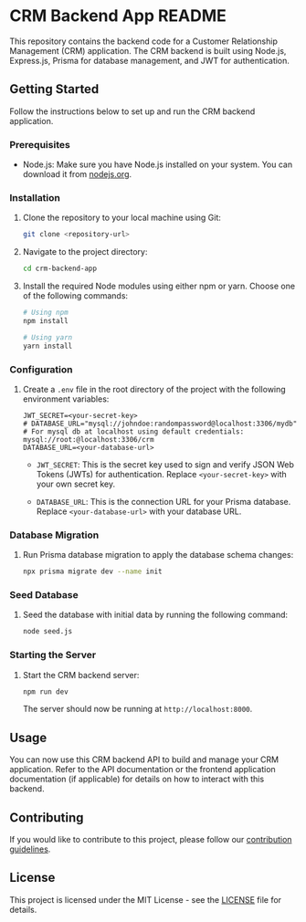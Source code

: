 # CRM Backend App README

This repository contains the backend code for a Customer Relationship Management (CRM) application. The CRM backend is built using Node.js, Express.js, Prisma for database management, and JWT for authentication.

## Getting Started

Follow the instructions below to set up and run the CRM backend application.

### Prerequisites

-   Node.js: Make sure you have Node.js installed on your system. You can download it from [nodejs.org](https://nodejs.org/).

### Installation

1. Clone the repository to your local machine using Git:

    ```bash
    git clone <repository-url>
    ```

2. Navigate to the project directory:

    ```bash
    cd crm-backend-app
    ```

3. Install the required Node modules using either npm or yarn. Choose one of the following commands:

    ```bash
    # Using npm
    npm install

    # Using yarn
    yarn install
    ```

### Configuration

1. Create a `.env` file in the root directory of the project with the following environment variables:

    ```env
    JWT_SECRET=<your-secret-key>
    # DATABASE_URL="mysql://johndoe:randompassword@localhost:3306/mydb"
    # For mysql db at localhost using default credentials: mysql://root:@localhost:3306/crm
    DATABASE_URL=<your-database-url>
    ```

    - `JWT_SECRET`: This is the secret key used to sign and verify JSON Web Tokens (JWTs) for authentication. Replace `<your-secret-key>` with your own secret key.

    - `DATABASE_URL`: This is the connection URL for your Prisma database. Replace `<your-database-url>` with your database URL.

### Database Migration

1. Run Prisma database migration to apply the database schema changes:

    ```bash
    npx prisma migrate dev --name init
    ```

### Seed Database

1. Seed the database with initial data by running the following command:

    ```bash
    node seed.js
    ```

### Starting the Server

1. Start the CRM backend server:

    ```bash
    npm run dev
    ```

    The server should now be running at `http://localhost:8000`.

## Usage

You can now use this CRM backend API to build and manage your CRM application. Refer to the API documentation or the frontend application documentation (if applicable) for details on how to interact with this backend.

## Contributing

If you would like to contribute to this project, please follow our [contribution guidelines](CONTRIBUTING.md).

## License

This project is licensed under the MIT License - see the [LICENSE](LICENSE) file for details.
